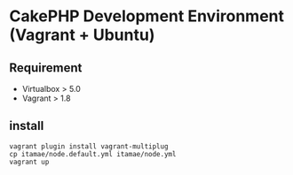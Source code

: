 # CakePHP Development Environment (Vagrant + Ubuntu)

## Requirement

* Virtualbox > 5.0
* Vagrant > 1.8

## install

```
vagrant plugin install vagrant-multiplug
cp itamae/node.default.yml itamae/node.yml
vagrant up
```
